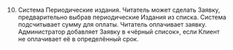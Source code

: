 10.	Система Периодические издания. Читатель может сделать Заявку, предварительно выбрав периодические Издания из списка. Система подсчитывает сумму для оплаты. Читатель оплачивает заявку.  Администратор добавляет Заявку в «чёрный список», если Клиент не оплачивает её в определённый срок.
